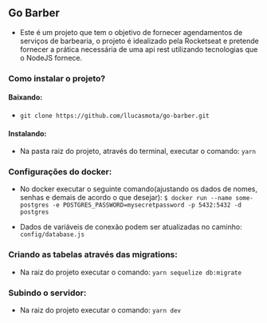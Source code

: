 ## Go Barber

- Este é um projeto que tem o objetivo de fornecer agendamentos de serviços de barbearia, o projeto é idealizado pela Rocketseat e pretende fornecer a prática necessária de uma api rest utilizando tecnologias que o NodeJS fornece.

### Como instalar o projeto?

#### Baixando:

- `git clone https://github.com/llucasmota/go-barber.git`

#### Instalando:

- Na pasta raiz do projeto, através do terminal, executar o comando: `yarn`

### Configurações do docker:

- No docker executar o seguinte comando(ajustando os dados de nomes, senhas e demais de acordo o que desejar): `$ docker run --name some-postgres -e POSTGRES_PASSWORD=mysecretpassword -p 5432:5432 -d postgres`

- Dados de variáveis de conexão podem ser atualizadas no caminho: `config/database.js`

### Criando as tabelas através das migrations:

- Na raiz do projeto executar o comando: `yarn sequelize db:migrate`

### Subindo o servidor:

- Na raiz do projeto executar o comando: `yarn dev`
